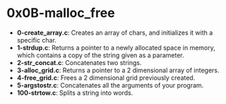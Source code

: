 # 0x0B-malloc_free

* **0-create_array.c**: Creates an array of chars, and initializes it with a specific char.
* **1-strdup.c**: Returns a pointer to a newly allocated space in memory, which contains a copy of the string given as a parameter.
* **2-str_concat.c**: Concatenates two strings.
* **3-alloc_grid.c**: Returns a pointer to a 2 dimensional array of integers.
* **4-free_grid.c**: Frees a 2 dimensional grid previously created.
* **5-argstostr.c**: Concatenates all the arguments of your program.
* **100-strtow.c**: Splits a string into words.